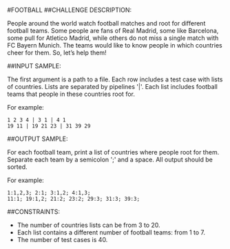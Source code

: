 #FOOTBALL
##CHALLENGE DESCRIPTION:

People around the world watch football matches and root for different football teams. Some people are fans of Real Madrid, some like Barcelona, some pull for Atletico Madrid, while others do not miss a single match with FC Bayern Munich.
The teams would like to know people in which countries cheer for them. So, let’s help them!

##INPUT SAMPLE:

The first argument is a path to a file. Each row includes a test case with lists of countries. Lists are separated by pipelines '|'. Each list includes football teams that people in these countries root for.

For example:


    1 2 3 4 | 3 1 | 4 1
    19 11 | 19 21 23 | 31 39 29

##OUTPUT SAMPLE:

For each football team, print a list of countries where people root for them. Separate each team by a semicolon ';' and a space. All output should be sorted.

For example:


    1:1,2,3; 2:1; 3:1,2; 4:1,3;
    11:1; 19:1,2; 21:2; 23:2; 29:3; 31:3; 39:3;

##CONSTRAINTS:

* The number of countries lists can be from 3 to 20.
* Each list contains a different number of football teams: from 1 to 7.
* The number of test cases is 40.
